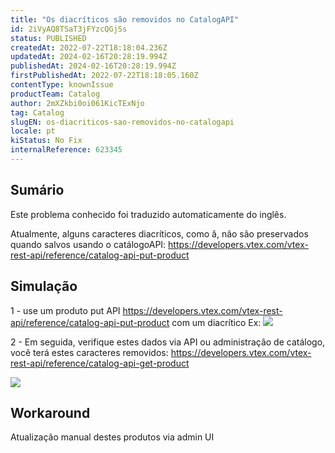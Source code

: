 ```yaml
---
title: "Os diacríticos são removidos no CatalogAPI"
id: 2iVyAQ8TSaT3jFYzcQGjSs
status: PUBLISHED
createdAt: 2022-07-22T18:18:04.236Z
updatedAt: 2024-02-16T20:28:19.994Z
publishedAt: 2024-02-16T20:28:19.994Z
firstPublishedAt: 2022-07-22T18:18:05.160Z
contentType: knownIssue
productTeam: Catalog
author: 2mXZkbi0oi061KicTExNjo
tag: Catalog
slugEN: os-diacriticos-sao-removidos-no-catalogapi
locale: pt
kiStatus: No Fix
internalReference: 623345
---
```


## Sumário

<div class="alert alert-info">
  <p>Este problema conhecido foi traduzido automaticamente do inglês.</p>
</div>



Atualmente, alguns caracteres diacríticos, como ă, não são preservados quando salvos usando o catálogoAPI: https://developers.vtex.com/vtex-rest-api/reference/catalog-api-put-product





## Simulação


1 - use um produto put API https://developers.vtex.com/vtex-rest-api/reference/catalog-api-put-product com um diacrítico
Ex:
 ![](https://vtexhelp.zendesk.com/attachments/token/DZhYXsOPhCpPGWfd7LikCfnCq/?name=image.png)

2 - Em seguida, verifique estes dados via API ou administração de catálogo, você terá estes caracteres removidos: https://developers.vtex.com/vtex-rest-api/reference/catalog-api-get-product

 ![](https://vtexhelp.zendesk.com/attachments/token/zac0UZAZFzPR9unBs7EtqsdxR/?name=image.png)





## Workaround


Atualização manual destes produtos via admin UI

